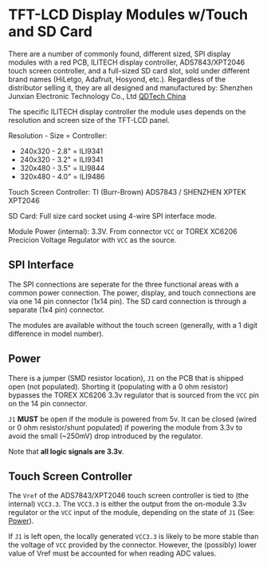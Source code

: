 # TFT-LCD Display Modules w/Touch and SD Card

There are a number of commonly found, different sized, SPI display modules
with a red PCB, ILITECH display controller, ADS7843/XPT2046 touch screen
controller, and a full-sized SD card slot, sold under different brand names
(HiLetgo, Adafruit, Hosyond, etc.). Regardless of the distributor selling it,
they are all designed and manufactured by:
Shenzhen Junxian Electronic Technology Co., Ltd
[QDTech China](https://szjunxian.en.alibaba.com/)

The specific ILITECH display controller the module uses depends on the
resolution and screen size of the TFT-LCD panel.

Resolution - Size = Controller:

* 240x320 - 2.8" = ILI9341
* 240x320 - 3.2" = ILI9341
* 320x480 - 3.5" = ILI9844
* 320x480 - 4.0" = ILI9486

Touch Screen Controller: TI (Burr-Brown) ADS7843 / SHENZHEN XPTEK XPT2046

SD Card: Full size card socket using 4-wire SPI interface mode.

Module Power (internal): 3.3V. From connector `VCC` or TOREX XC6206 Precicion Voltage Regulator with `VCC` as the source.

## SPI Interface

The SPI connections are seperate for the three functional areas with a common
power connection. The power, display, and touch connections are via one 14
pin connector (1x14 pin). The SD card connection is through a separate
(1x4 pin) connector.

The modules are available without the touch screen (generally, with a 1 digit
difference in model number).

## Power

There is a jumper (SMD resistor location), `J1` on the PCB that is shipped open
(not populated). Shorting it (populating with a 0 ohm resistor) bypasses the
TOREX XC6206 3.3v regulator that is sourced from the `VCC` pin on the 14 pin
connector.

`J1` **MUST** be open if the module is powered from 5v. It can be closed (wired or 0 ohm resistor/shunt populated) if powering the module from 3.3v to avoid the small (~250mV)
drop introduced by the regulator.

Note that **all logic signals are 3.3v**.

## Touch Screen Controller

The `Vref` of the ADS7843/XPT2046 touch screen controller is tied to (the internal)
`VCC3.3`. The `VCC3.3` is either the output from the on-module 3.3v regulator or the
`VCC` input of the module, depending on the state of `J1` (See: [Power](#markdown-header-power)).

If `J1` is left open, the locally generated `VCC3.3` is likely to be more stable than the
voltage of `VCC` provided by the connector. However, the (possibly) lower value of
Vref must be accounted for when reading ADC values.
